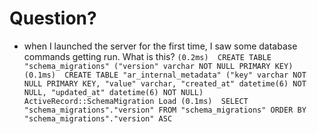# Question?
- when I launched the server for the first time, I saw some database commands getting run. What is this?
`
(0.2ms)  CREATE TABLE "schema_migrations" ("version" varchar NOT NULL PRIMARY KEY)
(0.1ms)  CREATE TABLE "ar_internal_metadata" ("key" varchar NOT NULL PRIMARY KEY, "value" varchar, "created_at" datetime(6) NOT NULL, "updated_at" datetime(6) NOT NULL)
ActiveRecord::SchemaMigration Load (0.1ms)  SELECT "schema_migrations"."version" FROM "schema_migrations" ORDER BY "schema_migrations"."version" ASC
`